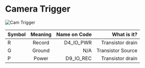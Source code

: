 # Camera Trigger
![Cam Trigger](https://user-images.githubusercontent.com/52707386/63304094-b63f5e80-c296-11e9-8e68-4f7866a1bdb1.jpg)

| Symbol        | Meaning       | Name on Code  | What is it?       |
| ------------- |:-------------:| -------------:|----------------:  |
| R             | Record        | D4_IO_PWR     | Transistor drain  |
| G             | Ground        | N/A           | Transistor Source |
| P             | Power         | D9_IO_REC     | Transistor drain  |
